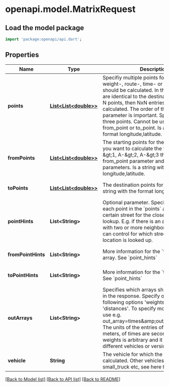 # openapi.model.MatrixRequest

## Load the model package
```dart
import 'package:openapi/api.dart';
```

## Properties
Name | Type | Description | Notes
------------ | ------------- | ------------- | -------------
**points** | [**List&lt;List&lt;double&gt;&gt;**](List.md) | Specifiy multiple points for which the weight-, route-, time- or distance-matrix should be calculated. In this case the starts are identical to the destinations. If there are N points, then NxN entries will be calculated. The order of the point parameter is important. Specify at least three points. Cannot be used together with from_point or to_point. Is a string with the format longitude,latitude. | [optional] [default to []]
**fromPoints** | [**List&lt;List&lt;double&gt;&gt;**](List.md) | The starting points for the routes. E.g. if you want to calculate the three routes A-&amp;gt;1, A-&amp;gt;2, A-&amp;gt;3 then you have one from_point parameter and three to_point parameters. Is a string with the format longitude,latitude. | [optional] [default to []]
**toPoints** | [**List&lt;List&lt;double&gt;&gt;**](List.md) | The destination points for the routes. Is a string with the format longitude,latitude. | [optional] [default to []]
**pointHints** | **List&lt;String&gt;** | Optional parameter. Specifies a hint for each point in the &#x60;points&#x60; array to prefer a certain street for the closest location lookup. E.g. if there is an address or house with two or more neighboring streets you can control for which street the closest location is looked up. | [optional] [default to []]
**fromPointHints** | **List&lt;String&gt;** | More information for the &#x60;from_points&#x60; array. See &#x60;point_hints&#x60; | [optional] [default to []]
**toPointHints** | **List&lt;String&gt;** | More information for the &#x60;to_points&#x60; array. See &#x60;point_hints&#x60; | [optional] [default to []]
**outArrays** | **List&lt;String&gt;** | Specifies which arrays should be included in the response. Specify one or more of the following options &#39;weights&#39;, &#39;times&#39;, &#39;distances&#39;. To specify more than one array use e.g. out_array&#x3D;times&amp;amp;out_array&#x3D;distances. The units of the entries of distances are meters, of times are seconds and of weights is arbitrary and it can differ for different vehicles or versions of this API. | [optional] [default to []]
**vehicle** | **String** | The vehicle for which the route should be calculated. Other vehicles are foot, small_truck etc, see here for the details. | [optional] [default to null]

[[Back to Model list]](../README.md#documentation-for-models) [[Back to API list]](../README.md#documentation-for-api-endpoints) [[Back to README]](../README.md)


